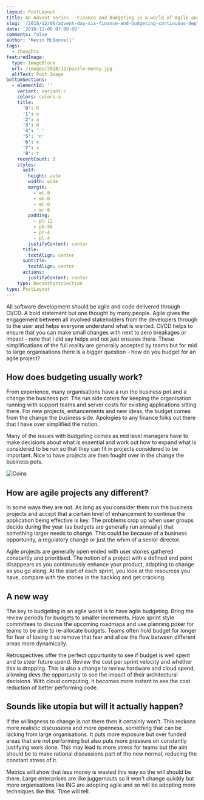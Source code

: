 ```yaml
---
layout: PostLayout
title: An Advent series - Finance and Budgeting in a world of Agile and Continuous Deployment
slug: '/2018/12/06/advent-day-six-finance-and-budgeting-continuous-deployment-agile'
date: '2018-12-06 07:00:00'
comments: false
author: 'Kevin McDonnell'
tags:
  - thoughts
featuredImage:
  type: ImageBlock
  url: /images/2018/12/puzzle-money.jpg
  altText: Post Image
bottomSections:
  - elementId: ''
    variant: variant-c
    colors: colors-a
    title:
      '0': R
      '1': e
      '2': a
      '3': d
      '4': ' '
      '5': 'n'
      '6': e
      '7': x
      '8': t
    recentCount: 3
    styles:
      self:
        height: auto
        width: wide
        margin:
          - mt-0
          - mb-0
          - ml-0
          - mr-0
        padding:
          - pt-12
          - pb-56
          - pr-4
          - pl-4
        justifyContent: center
      title:
        textAlign: center
      subtitle:
        textAlign: center
      actions:
        justifyContent: center
    type: RecentPostsSection
type: PostLayout
---
```


All software development should be agile and code delivered through CI/CD. A bold statement but one thought by many people. Agile gives the engagement between all involved stakeholders from the developers through to the user and helps everyone understand what is wanted. CI/CD helps to ensure that you can make small changes with next to zero breakages or impact - note that I did say helps and not just ensures there. These simplifications of the full reality are generally accepted by teams but for mid to large organisations there is a bigger question - how do you budget for an agile project?

## How does budgeting usually work?

From experience, many organisations have a run the business pot and a change the business pot. The run side caters for keeping the organisation running with support teams and server costs for existing applications sitting there. For new projects, enhancements and new ideas, the budget comes from the change the business side. Apologies to any finance folks out there that I have over simplified the notion.

Many of the issues with budgeting comes as mid level managers have to make decisions about what is essential and work out how to expand what is considered to be run so that they can fit in projects considered to be important. Nice to have projects are then fought over in the change the business pots.

![Coins](018/12/coins.jpg)

## How are agile projects any different?

In some ways they are not. As long as you consider them run the business projects and accept that a certain level of enhancement to continue the application being effective is key. The problems crop up when user groups decide during the year (as budgets are generally run annually) that something larger needs to change. This could be because of a business opportunity, a regulatory change or just the whim of a senior director.

Agile projects are generally open ended with user stories gathered constantly and prioritised. The notion of a project with a defined end point disappears as you continuously enhance your product, adapting to change as you go along. At the start of each sprint, you look at the resources you have, compare with the stories in the backlog and get cracking.

## A new way

The key to budgeting in an agile world is to have agile budgeting. Bring the review periods for budgets to smaller increments. Have sprint style committees to discuss the upcoming roadmaps and use planning poker for teams to be able to re-allocate budgets. Teams often hold budget for longer for fear of losing it so remove that fear and allow the flow between different areas more dynamically.

Retrospectives offer the perfect oppurtunity to see if budget is well spent and to steer future spend. Review the cost per sprint velocity and whether this is dropping. This is also a change to review hardware and cloud spend, allowing devs the opportunity to see the impact of their architectural decisions. With cloud computing, it becomes more instant to see the cost reduction of better performing code.

## Sounds like utopia but will it actually happen?

If the willingness to change is not there then it certainly won't. This reckons more realistic discussions and more openness, something that can be lacking from large organisations. It puts more exposure but over funded areas that are not performing but also puts more pressure on constantly justifying work done. This may lead to more stress for teams but the aim should be to make rational discussions part of the new normal, reducing the constant stress of it.

Metrics will show that less money is wasted this way so the will should be there. Large enterprises are like juggernauts so it won't change quickly but more organisations like ING are adopting agile and so will be adopting more techniques like this. Time will tell.
